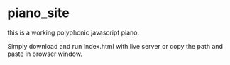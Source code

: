 # piano_site

this is a working polyphonic javascript piano.

Simply download and run Index.html with live server or copy the path and paste in browser window.
